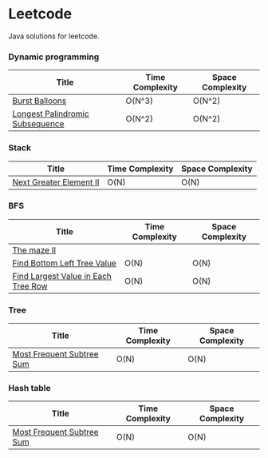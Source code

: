 # Leetcode
Java solutions for leetcode.  

### Dynamic programming 
|Title                                                          |Time Complexity        |Space Complexity       |
|---------------------------------------------------------------|-----------------------|-----------------------|
|[Burst Balloons](LC312.java)                                   |O(N^3)                 |O(N^2)                 |
|[Longest Palindromic Subsequence](LC516.java)                  |O(N^2)                 |O(N^2)                 |


### Stack
|Title                                                          |Time Complexity        |Space Complexity       |
|---------------------------------------------------------------|-----------------------|-----------------------|
|[Next Greater Element II](LC503.java)                          |O(N)                   |O(N)

### BFS
|Title                                                          |Time Complexity        |Space Complexity       |
|---------------------------------------------------------------|-----------------------|-----------------------|
|[The maze II](LC505.java)                                      |                       |                       |
|[Find Bottom Left Tree Value](LC513.java)                      |O(N)                   |O(N)                   |
|[Find Largest Value in Each Tree Row](LC515.java)              |O(N)                   |O(N)                   |


### Tree
|Title                                                          |Time Complexity        |Space Complexity       |
|---------------------------------------------------------------|-----------------------|-----------------------|
|[Most Frequent Subtree Sum](LC508.java)                        |O(N)                   |O(N)                   |

### Hash table
|Title                                                          |Time Complexity        |Space Complexity       |
|---------------------------------------------------------------|-----------------------|-----------------------|
|[Most Frequent Subtree Sum](LC508.java)                        |O(N)                   |O(N)                   |
